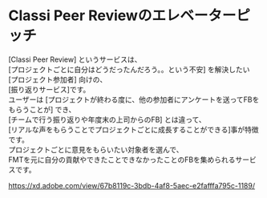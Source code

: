 # Classi Peer Reviewのエレベーターピッチ

[Classi Peer Review] というサービスは、  
[プロジェクトごとに自分はどうだったんだろう。。という不安] を解決したい  
[プロジェクト参加者] 向けの、  
[振り返りサービス]です。  
ユーザーは [プロジェクトが終わる度に、他の参加者にアンケートを送ってFBをもらうことが] でき、  
[チームで行う振り返りや年度末の上司からのFB] とは違って、  
[リアルな声をもらうことでプロジェクトごとに成長することができる]事が特徴です。  
プロジェクトごとに意見をもらいたい対象者を選んで、  
FMTを元に自分の貢献やできたことできなかったことのFBを集められるサービスです。  

https://xd.adobe.com/view/67b8119c-3bdb-4af8-5aec-e2fafffa795c-1189/
